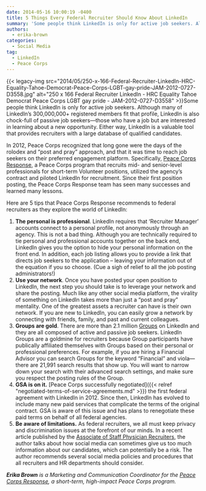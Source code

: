 ```yaml
---
date: 2014-05-16 10:00:19 -0400
title: 5 Things Every Federal Recruiter Should Know About LinkedIn
summary: 'Some people think LinkedIn is only for active job seekers. Although many of LinkedIn&rsquo;s 300,000,000+ registered members fit that profile, LinkedIn is also chock-full of passive job seekers&mdash;those who have a job but are'
authors:
  - erika-brown
categories:
  - Social Media
tag:
  - LinkedIn
  - Peace Corps
---
```


{{< legacy-img src="2014/05/250-x-166-Federal-Recruiter-LinkedIn-HRC-Equality-Tahoe-Democrat-Peace-Corps-LGBT-gay-pride-JAM-2012-0727-D3558.jpg" alt="250 x 166 Federal Recruiter LinkedIn - HRC Equality Tahoe Democrat Peace Corps LGBT gay pride - JAM-2012-0727-D3558" >}}Some people think LinkedIn is only for active job seekers. Although many of LinkedIn’s 300,000,000+ registered members fit that profile, LinkedIn is also chock-full of passive job seekers—those who have a job but are interested in learning about a new opportunity. Either way, LinkedIn is a valuable tool that provides recruiters with a large database of qualified candidates.

In 2012, Peace Corps recognized that long gone were the days of the rolodex and “post and pray” approach, and that it was time to reach job seekers on their preferred engagement platform. Specifically, [Peace Corps Response](http://www.peacecorps.gov/volunteer/response/), a Peace Corps program that recruits mid- and senior-level professionals for short-term Volunteer positions, utilized the agency’s contract and piloted LinkedIn for recruitment. Since their first position posting, the Peace Corps Response team has seen many successes and learned many lessons.

Here are 5 tips that Peace Corps Response recommends to federal recruiters as they explore the world of LinkedIn:

  1. **The personal is professional**. LinkedIn requires that ‘Recruiter Manager’ accounts connect to a personal profile, not anonymously through an agency. This is not a bad thing. Although you are technically required to tie personal and professional accounts together on the back end, LinkedIn gives you the option to hide your personal information on the front end. In addition, each job listing allows you to provide a link that directs job seekers to the application – leaving your information out of the equation if you so choose. (Cue a sigh of relief to all the job posting administrators!)
  2. **Use your network**. Once you have posted your open position to LinkedIn, the next step you should take is to leverage your network and share the posting. Much like any other social media platform, the virality of something on LinkedIn takes more than just a “post and pray” mentality. One of the greatest assets a recruiter can have is their own network. If you are new to LinkedIn, you can easily grow a network by connecting with friends, family, and past and current colleagues.
  3. **Groups are gold**. There are more than 2.1 million [Groups](http://www.linkedin.com/directory/groups/) on LinkedIn and they are all composed of active and passive job seekers. LinkedIn Groups are a goldmine for recruiters because Group participants have publically affiliated themselves with Groups based on their personal or professional preferences. For example, if you are hiring a Financial Advisor you can search Groups for the keyword “Financial” and viola—there are 21,991 search results that show up. You will want to narrow down your search with their advanced search settings, and make sure you respect the posting rules of the Group.
  4. **GSA is on it.** [Peace Corps successfully negotiated]({{< relref "negotiated-terms-of-service-agreements.md" >}}) the first federal agreement with LinkedIn in 2012. Since then, LinkedIn has evolved to include many new paid services that complicate the terms of the original contract. GSA is aware of this issue and has plans to renegotiate these paid terms on behalf of all federal agencies.
  5. **Be aware of limitations.** As federal recruiters, we all must keep privacy and discrimination issues at the forefront of our minds. In a recent article published by the [Associate of Staff Physician Recruiters](http://www.aspr.org/general/custom.asp?page=1023), the author talks about how social media can sometimes give us too much information about our candidates, which can potentially be a risk. The author recommends several social media policies and procedures that all recruiters and HR departments should consider.

_**Erika Brown** is a Marketing and Communication Coordinator for the [Peace Corps Response](http://www.peacecorps.gov/volunteer/response/), a short-term, high-impact Peace Corps program._